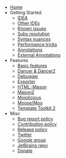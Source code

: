 * [Home](https://github.com/hurricup/Perl5-IDEA/wiki)
* Getting Started
  * [IDEA](https://github.com/hurricup/Perl5-IDEA/wiki/Getting-started:-IntelliJ-IDEA)
  * [Other IDEs](https://github.com/hurricup/Perl5-IDEA/wiki/Getting-started:-specialized-IDEs-(PyCharm,-PHPStorm,-etc))
  * [Known issues](https://github.com/hurricup/Perl5-IDEA/wiki/Known-issues)
  * [Subs resolution](https://github.com/hurricup/Perl5-IDEA/wiki/Subs-resolution-status)
  * [Syntax nuances](https://github.com/hurricup/Perl5-IDEA/wiki/Perl-syntax-nuances)
  * [Performance tricks](https://github.com/Camelcade/Perl5-IDEA/wiki/Performance-tricks)
  * [Annotations](https://github.com/hurricup/Perl5-IDEA/wiki/Subs-annotations)
  * [External Annotations](https://github.com/Camelcade/Perl5-IDEA/wiki/External-Annotations)
* Features
  * [Basic features](https://github.com/hurricup/Perl5-IDEA/wiki/Implemented-features)
  * [Dancer & Dancer2](https://github.com/Camelcade/Perl5-IDEA/wiki/Dancer-&-Dancer2)
  * [Debugger](https://github.com/hurricup/Perl5-IDEA/wiki/Perl-Debugger)
  * [Exporter](https://github.com/hurricup/Perl5-IDEA/wiki/Exporter-support)
  * [HTML::Mason](https://github.com/hurricup/Perl5-IDEA/wiki/HTML::Mason-support)
  * [Mason2](https://github.com/hurricup/Perl5-IDEA/wiki/Mason2-support)
  * [Mojolicious](https://github.com/hurricup/Perl5-IDEA/wiki/Mojolicious-support)
  * [Moose/Moo](https://github.com/hurricup/Perl5-IDEA/wiki/Moose-support)
  * [Template Toolkit 2](https://github.com/Camelcade/Perl5-IDEA/wiki/Template-Toolkit-2)
* Misc
  * [Bug report policy](https://github.com/hurricup/Perl5-IDEA/wiki/Bug-report-policy)
  * [Contribution policy](https://github.com/hurricup/Perl5-IDEA/wiki/Contribution-policy)
  * [Release policy](https://github.com/hurricup/Perl5-IDEA/wiki/Release-policy)
  * [Twitter](https://twitter.com/CamelcadeIDE)
  * [Google group](https://groups.google.com/forum/#!forum/camelcade)
  * [JetBrains repo](https://plugins.jetbrains.com/plugin/7796)
  * [Donate](https://www.paypal.com/cgi-bin/webscr?cmd=_s-xclick&hosted_button_id=HJCUADZKY5G7E)
